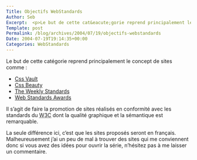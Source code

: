 ```yaml
--- 
Title: Objectifs WebStandards
Author: Seb
Excerpt:  <p>Le but de cette cat&eacute;gorie reprend principalement le concept de sites comme&nbsp;:</p>
Template: post
Permalink: /blog/archives/2004/07/19/objectifs-webstandards
Date: 2004-07-19T19:14:35+00:00
Categories: WebStandards
--- 
```


Le but de cette cat&eacute;gorie reprend principalement le concept de sites comme&nbsp;:

<!--more-->

*   <a href="http://www.cssvault.com" hreflang="en">Css Vault</a>
*   <a href="http://www.cssbeauty.com" hreflang="en">Css Beauty</a>
*   <a href="http://www.weeklystandards.com" hreflang="en">The Weekly Standards</a>
*   <a href="http://www.webstandardsawards.com" hreflang="en">Web Standards Awards</a>

Il s&rsquo;agit de faire la promotion de sites réalisés en conformité avec les standards du <acronym title="WorldWide Web Consortium">W3C</acronym> dont la qualité graphique et la sémantique est remarquable.

La seule différence ici, c&rsquo;est que les sites proposés seront en français. Malheureusement j&rsquo;ai un peu de mal à trouver des sites qui me conviennent donc si vous avez des idées pour ouvrir la série, n&rsquo;hésitez pas à me laisser un commentaire.